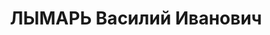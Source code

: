 ---
title: ЛЫМАРЬ Василий Иванович
description: "Род. в 1901, Украина, Полтавская обл., г. Зеньков, украинец, обр.: среднее,\
  \ член КП(б)У с 1921. Проживал: Украинская ССР, г. Харьков, Черноглазовская, 6,\
  \ кв. 23. 1 секретарь Коминтерновского РПК г.Харькова, и врио секретаря Харьковского\
  \ обкома КП(б)У \n  Арестован 13.10.1937. Обв. по ст. 54-7-8-11 (\"участник антисоветской\
  \ троцкистской террористической организации и на протяжении ряда лет проводил контрреволюционную\
  \ работу\"). Приговор: ВК ВС СССР, 21.12.1937 – ВМН. Расстрелян 22.12.1937, г.Киев.\
  \ \n  Реабилитирован 19.05.1956"
---